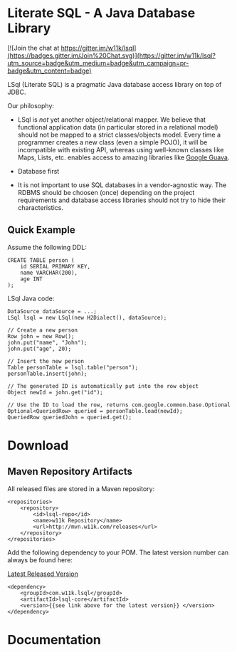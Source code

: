 
# Literate SQL - A Java Database Library

[![Join the chat at https://gitter.im/w11k/lsql](https://badges.gitter.im/Join%20Chat.svg)](https://gitter.im/w11k/lsql?utm_source=badge&utm_medium=badge&utm_campaign=pr-badge&utm_content=badge)

LSql (Literate SQL) is a pragmatic Java database access library on top of JDBC.

Our philosophy:

* LSql is *not* yet another object/relational mapper. We believe that functional application data (in particular stored in a relational model) should not be mapped to a strict classes/objects model. Every time a programmer creates a new class (even a simple POJO), it will be incompatible with existing API, whereas using well-known classes like Maps, Lists, etc. enables access to amazing libraries like [Google Guava](http://code.google.com/p/guava-libraries/wiki/CollectionUtilitiesExplained).

* Database first

* It is not important to use SQL databases in a vendor-agnostic way. The RDBMS should be choosen (once) depending on the project requirements and database access libraries should not try to hide their characteristics.


## Quick Example

Assume the following DDL:

```{.language-sql}
CREATE TABLE person (
    id SERIAL PRIMARY KEY,
    name VARCHAR(200),
    age INT
);
```

LSql Java code:

```{.language-java}
DataSource dataSource = ...;
LSql lsql = new LSql(new H2Dialect(), dataSource);

// Create a new person
Row john = new Row();
john.put("name", "John");
john.put("age", 20);

// Insert the new person
Table personTable = lsql.table("person");
personTable.insert(john);

// The generated ID is automatically put into the row object
Object newId = john.get("id");

// Use the ID to load the row, returns com.google.common.base.Optional
Optional<QueriedRow> queried = personTable.load(newId);
QueriedRow queriedJohn = queried.get();
```

# Download

## Maven Repository Artifacts

All released files are stored in a Maven repository:

```{.language-xml}
<repositories>
    <repository>
        <id>lsql-repo</id>
        <name>w11k Repository</name>
        <url>http://mvn.w11k.com/releases</url>
    </repository>
</repositories>
```

Add the following dependency to your POM. The latest version number can always be found here:

[Latest Released Version](https://raw.github.com/w11k/lsql/master/LATEST_RELEASED_VERSION)

```{.language-xml}
<dependency>
    <groupId>com.w11k.lsql</groupId>
    <artifactId>lsql-core</artifactId>
    <version>{{see link above for the latest version}} </version>
</dependency>
```

# Documentation

